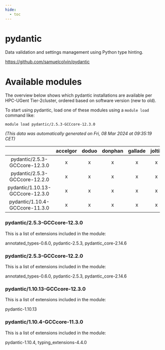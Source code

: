 ```yaml
---
hide:
  - toc
---
```


pydantic
========


Data validation and settings management using Python type hinting.

https://github.com/samuelcolvin/pydantic
# Available modules


The overview below shows which pydantic installations are available per HPC-UGent Tier-2cluster, ordered based on software version (new to old).

To start using pydantic, load one of these modules using a `module load` command like:

```shell
module load pydantic/2.5.3-GCCcore-12.3.0
```

*(This data was automatically generated on Fri, 08 Mar 2024 at 09:35:19 CET)*  

| |accelgor|doduo|donphan|gallade|joltik|skitty|
| :---: | :---: | :---: | :---: | :---: | :---: | :---: |
|pydantic/2.5.3-GCCcore-12.3.0|x|x|x|x|x|x|
|pydantic/2.5.3-GCCcore-12.2.0|x|x|x|x|x|x|
|pydantic/1.10.13-GCCcore-12.3.0|x|x|x|x|x|x|
|pydantic/1.10.4-GCCcore-11.3.0|x|x|x|x|x|x|


### pydantic/2.5.3-GCCcore-12.3.0

This is a list of extensions included in the module:

annotated_types-0.6.0, pydantic-2.5.3, pydantic_core-2.14.6

### pydantic/2.5.3-GCCcore-12.2.0

This is a list of extensions included in the module:

annotated_types-0.6.0, pydantic-2.5.3, pydantic_core-2.14.6

### pydantic/1.10.13-GCCcore-12.3.0

This is a list of extensions included in the module:

pydantic-1.10.13

### pydantic/1.10.4-GCCcore-11.3.0

This is a list of extensions included in the module:

pydantic-1.10.4, typing_extensions-4.4.0